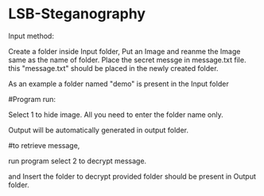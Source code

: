 # LSB-Steganography

Input method:

Create a folder inside Input folder, Put an Image and reanme the Image same as the name of folder.
Place the secret messge in message.txt file.
this "message.txt" should be placed in the newly created folder.

As an example a folder named "demo" is present in the Input folder


#Program run:

Select 1 to hide image.
All you need to enter the folder name only.


Output will be automatically generated in output folder.



#to retrieve message,

run program
select 2 to decrypt message.

and Insert the folder to decrypt provided folder should be present in Output folder.
